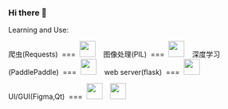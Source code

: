 ### Hi there 👋

<!--
**Tree-Forever/Tree-Forever** is a ✨ _special_ ✨ repository because its `README.md` (this file) appears on your GitHub profile.

Here are some ideas to get you started:

- 🔭 I’m currently working on ...
- 🌱 I’m currently learning ...
- 👯 I’m looking to collaborate on ...
- 🤔 I’m looking for help with ...
- 💬 Ask me about ...
- 📫 How to reach me: ...
- 😄 Pronouns: ...
- ⚡ Fun fact: ...
-->
Learning and Use:
<div id="boxes0">
    爬虫(Requests)    &nbsp===&nbsp <img src="https://requests.readthedocs.io/en/latest/_static/requests-sidebar.png"  width=32 height=32 />  &nbsp&nbsp
    图像处理(PIL)     &nbsp===&nbsp <img src="https://raw.githubusercontent.com/python-pillow/pillow-logo/main/pillow-logo-248x250.png"  width=32 height=32 />  &nbsp&nbsp
    深度学习(PaddlePaddle)    &nbsp===&nbsp <img height="32" width="32" src="https://cdn.simpleicons.org/PaddlePaddle/blue" />  &nbsp&nbsp
    web server(flask)         &nbsp===&nbsp <img height="32" width="32" src="https://cdn.simpleicons.org/flask" />  &nbsp&nbsp
    <P>UI/GUI(Figma,Qt)    &nbsp===&nbsp
    <img height="32" width="32" src="https://cdn.simpleicons.org/qt/58de86" />  &nbsp&nbsp
    <img height="32" width="32" src="https://cdn.simpleicons.org/figma/black" />  &nbsp&nbsp
    </P>
</div>
